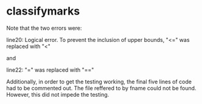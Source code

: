 # classifymarks

Note that the two errors were:

line20: Logical error. To prevent the inclusion of upper bounds, "<=" was replaced with "<"

and

line22: "=" was replaced with "=="

Additionally, in order to get the testing working, the final five lines of code had to be commented out. The file reffered to by fname could not be found. However, this did not impede the testing.
